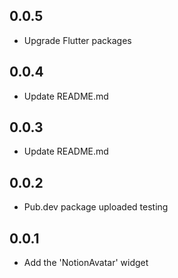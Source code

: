 ## 0.0.5

- Upgrade Flutter packages

## 0.0.4

- Update README.md

## 0.0.3

- Update README.md

## 0.0.2

- Pub.dev package uploaded testing

## 0.0.1

- Add the 'NotionAvatar' widget
